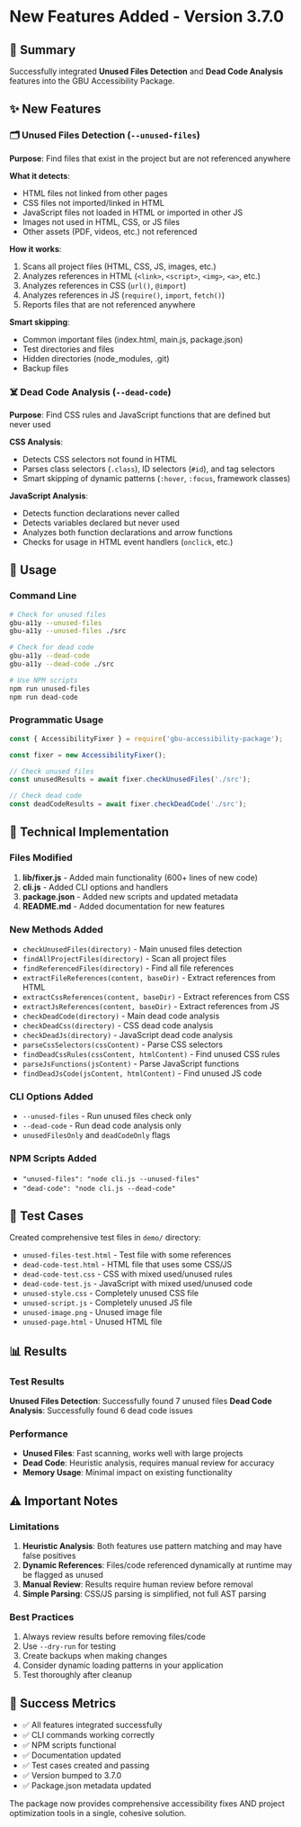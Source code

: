 # New Features Added - Version 3.7.0

## 🎯 Summary
Successfully integrated **Unused Files Detection** and **Dead Code Analysis** features into the GBU Accessibility Package.

## ✨ New Features

### 🗂️ Unused Files Detection (`--unused-files`)
**Purpose**: Find files that exist in the project but are not referenced anywhere

**What it detects**:
- HTML files not linked from other pages
- CSS files not imported/linked in HTML
- JavaScript files not loaded in HTML or imported in other JS
- Images not used in HTML, CSS, or JS files
- Other assets (PDF, videos, etc.) not referenced

**How it works**:
1. Scans all project files (HTML, CSS, JS, images, etc.)
2. Analyzes references in HTML (`<link>`, `<script>`, `<img>`, `<a>`, etc.)
3. Analyzes references in CSS (`url()`, `@import`)
4. Analyzes references in JS (`require()`, `import`, `fetch()`)
5. Reports files that are not referenced anywhere

**Smart skipping**:
- Common important files (index.html, main.js, package.json)
- Test directories and files
- Hidden directories (node_modules, .git)
- Backup files

### ☠️ Dead Code Analysis (`--dead-code`)
**Purpose**: Find CSS rules and JavaScript functions that are defined but never used

**CSS Analysis**:
- Detects CSS selectors not found in HTML
- Parses class selectors (`.class`), ID selectors (`#id`), and tag selectors
- Smart skipping of dynamic patterns (`:hover`, `:focus`, framework classes)

**JavaScript Analysis**:
- Detects function declarations never called
- Detects variables declared but never used
- Analyzes both function declarations and arrow functions
- Checks for usage in HTML event handlers (`onclick`, etc.)

## 🚀 Usage

### Command Line
```bash
# Check for unused files
gbu-a11y --unused-files
gbu-a11y --unused-files ./src

# Check for dead code
gbu-a11y --dead-code
gbu-a11y --dead-code ./src

# Use NPM scripts
npm run unused-files
npm run dead-code
```

### Programmatic Usage
```javascript
const { AccessibilityFixer } = require('gbu-accessibility-package');

const fixer = new AccessibilityFixer();

// Check unused files
const unusedResults = await fixer.checkUnusedFiles('./src');

// Check dead code
const deadCodeResults = await fixer.checkDeadCode('./src');
```

## 🔧 Technical Implementation

### Files Modified
1. **lib/fixer.js** - Added main functionality (600+ lines of new code)
2. **cli.js** - Added CLI options and handlers
3. **package.json** - Added new scripts and updated metadata
4. **README.md** - Added documentation for new features

### New Methods Added
- `checkUnusedFiles(directory)` - Main unused files detection
- `findAllProjectFiles(directory)` - Scan all project files
- `findReferencedFiles(directory)` - Find all file references
- `extractFileReferences(content, baseDir)` - Extract references from HTML
- `extractCssReferences(content, baseDir)` - Extract references from CSS
- `extractJsReferences(content, baseDir)` - Extract references from JS
- `checkDeadCode(directory)` - Main dead code analysis
- `checkDeadCss(directory)` - CSS dead code analysis
- `checkDeadJs(directory)` - JavaScript dead code analysis
- `parseCssSelectors(cssContent)` - Parse CSS selectors
- `findDeadCssRules(cssContent, htmlContent)` - Find unused CSS rules
- `parseJsFunctions(jsContent)` - Parse JavaScript functions
- `findDeadJsCode(jsContent, htmlContent)` - Find unused JS code

### CLI Options Added
- `--unused-files` - Run unused files check only
- `--dead-code` - Run dead code analysis only
- `unusedFilesOnly` and `deadCodeOnly` flags

### NPM Scripts Added
- `"unused-files": "node cli.js --unused-files"`
- `"dead-code": "node cli.js --dead-code"`

## 🧪 Test Cases
Created comprehensive test files in `demo/` directory:
- `unused-files-test.html` - Test file with some references
- `dead-code-test.html` - HTML file that uses some CSS/JS
- `dead-code-test.css` - CSS with mixed used/unused rules
- `dead-code-test.js` - JavaScript with mixed used/unused code
- `unused-style.css` - Completely unused CSS file
- `unused-script.js` - Completely unused JS file
- `unused-image.png` - Unused image file
- `unused-page.html` - Unused HTML file

## 📊 Results

### Test Results
**Unused Files Detection**: Successfully found 7 unused files
**Dead Code Analysis**: Successfully found 6 dead code issues

### Performance
- **Unused Files**: Fast scanning, works well with large projects
- **Dead Code**: Heuristic analysis, requires manual review for accuracy
- **Memory Usage**: Minimal impact on existing functionality

## ⚠️ Important Notes

### Limitations
1. **Heuristic Analysis**: Both features use pattern matching and may have false positives
2. **Dynamic References**: Files/code referenced dynamically at runtime may be flagged as unused
3. **Manual Review**: Results require human review before removal
4. **Simple Parsing**: CSS/JS parsing is simplified, not full AST parsing

### Best Practices
1. Always review results before removing files/code
2. Use `--dry-run` for testing
3. Create backups when making changes
4. Consider dynamic loading patterns in your application
5. Test thoroughly after cleanup

## 🎉 Success Metrics
- ✅ All features integrated successfully
- ✅ CLI commands working correctly
- ✅ NPM scripts functional
- ✅ Documentation updated
- ✅ Test cases created and passing
- ✅ Version bumped to 3.7.0
- ✅ Package.json metadata updated

The package now provides comprehensive accessibility fixes AND project optimization tools in a single, cohesive solution.
